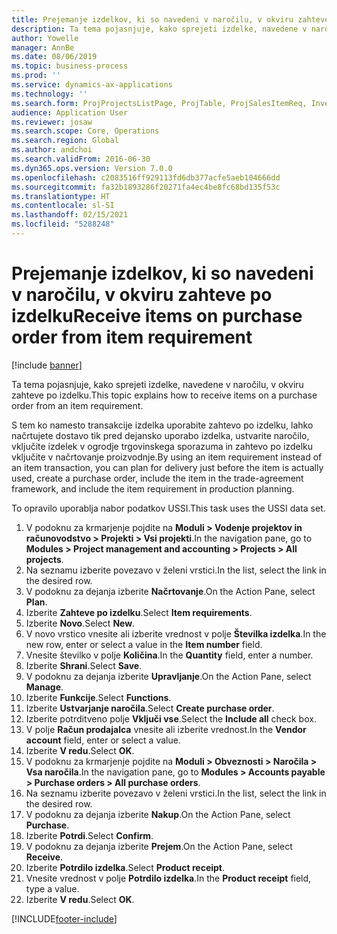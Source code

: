 ```yaml
---
title: Prejemanje izdelkov, ki so navedeni v naročilu, v okviru zahteve po izdelku
description: Ta tema pojasnjuje, kako sprejeti izdelke, navedene v naročilu, v okviru zahteve po izdelku.
author: Yowelle
manager: AnnBe
ms.date: 08/06/2019
ms.topic: business-process
ms.prod: ''
ms.service: dynamics-ax-applications
ms.technology: ''
ms.search.form: ProjProjectsListPage, ProjTable, ProjSalesItemReq, InventItemIdLookupSimple, PurchCreateFromSalesOrder, VendAccountItemLookup, PurchTable, PurchEditLines
audience: Application User
ms.reviewer: josaw
ms.search.scope: Core, Operations
ms.search.region: Global
ms.author: andchoi
ms.search.validFrom: 2016-06-30
ms.dyn365.ops.version: Version 7.0.0
ms.openlocfilehash: c2083516ff929113fd6db377acfe5aeb104666dd
ms.sourcegitcommit: fa32b1893286f20271fa4ec4be8fc68bd135f53c
ms.translationtype: HT
ms.contentlocale: sl-SI
ms.lasthandoff: 02/15/2021
ms.locfileid: "5288248"
---
```

# <a name="receive-items-on-purchase-order-from-item-requirement"></a><span data-ttu-id="8ecf9-103">Prejemanje izdelkov, ki so navedeni v naročilu, v okviru zahteve po izdelku</span><span class="sxs-lookup"><span data-stu-id="8ecf9-103">Receive items on purchase order from item requirement</span></span>

[!include [banner](../../includes/banner.md)]

<span data-ttu-id="8ecf9-104">Ta tema pojasnjuje, kako sprejeti izdelke, navedene v naročilu, v okviru zahteve po izdelku.</span><span class="sxs-lookup"><span data-stu-id="8ecf9-104">This topic explains how to receive items on a purchase order from an item requirement.</span></span>

<span data-ttu-id="8ecf9-105">S tem ko namesto transakcije izdelka uporabite zahtevo po izdelku, lahko načrtujete dostavo tik pred dejansko uporabo izdelka, ustvarite naročilo, vključite izdelek v ogrodje trgovinskega sporazuma in zahtevo po izdelku vključite v načrtovanje proizvodnje.</span><span class="sxs-lookup"><span data-stu-id="8ecf9-105">By using an item requirement instead of an item transaction, you can plan for delivery just before the item is actually used, create a purchase order, include the item in the trade-agreement framework, and include the item requirement in production planning.</span></span> 

<span data-ttu-id="8ecf9-106">To opravilo uporablja nabor podatkov USSI.</span><span class="sxs-lookup"><span data-stu-id="8ecf9-106">This task uses the USSI data set.</span></span>

1. <span data-ttu-id="8ecf9-107">V podoknu za krmarjenje pojdite na **Moduli > Vodenje projektov in računovodstvo > Projekti > Vsi projekti**.</span><span class="sxs-lookup"><span data-stu-id="8ecf9-107">In the navigation pane, go to **Modules > Project management and accounting > Projects > All projects**.</span></span>
2. <span data-ttu-id="8ecf9-108">Na seznamu izberite povezavo v želeni vrstici.</span><span class="sxs-lookup"><span data-stu-id="8ecf9-108">In the list, select the link in the desired row.</span></span>
3. <span data-ttu-id="8ecf9-109">V podoknu za dejanja izberite **Načrtovanje**.</span><span class="sxs-lookup"><span data-stu-id="8ecf9-109">On the Action Pane, select **Plan**.</span></span>
4. <span data-ttu-id="8ecf9-110">Izberite **Zahteve po izdelku**.</span><span class="sxs-lookup"><span data-stu-id="8ecf9-110">Select **Item requirements**.</span></span>
5. <span data-ttu-id="8ecf9-111">Izberite **Novo**.</span><span class="sxs-lookup"><span data-stu-id="8ecf9-111">Select **New**.</span></span>
6. <span data-ttu-id="8ecf9-112">V novo vrstico vnesite ali izberite vrednost v polje **Številka izdelka**.</span><span class="sxs-lookup"><span data-stu-id="8ecf9-112">In the new row, enter or select a value in the **Item number** field.</span></span>
7. <span data-ttu-id="8ecf9-113">Vnesite številko v polje **Količina**.</span><span class="sxs-lookup"><span data-stu-id="8ecf9-113">In the **Quantity** field, enter a number.</span></span>
8. <span data-ttu-id="8ecf9-114">Izberite **Shrani**.</span><span class="sxs-lookup"><span data-stu-id="8ecf9-114">Select **Save**.</span></span>
9. <span data-ttu-id="8ecf9-115">V podoknu za dejanja izberite **Upravljanje**.</span><span class="sxs-lookup"><span data-stu-id="8ecf9-115">On the Action Pane, select **Manage**.</span></span>
10. <span data-ttu-id="8ecf9-116">Izberite **Funkcije**.</span><span class="sxs-lookup"><span data-stu-id="8ecf9-116">Select **Functions**.</span></span>
11. <span data-ttu-id="8ecf9-117">Izberite **Ustvarjanje naročila**.</span><span class="sxs-lookup"><span data-stu-id="8ecf9-117">Select **Create purchase order**.</span></span>
12. <span data-ttu-id="8ecf9-118">Izberite potrditveno polje **Vključi vse**.</span><span class="sxs-lookup"><span data-stu-id="8ecf9-118">Select the **Include all** check box.</span></span>
13. <span data-ttu-id="8ecf9-119">V polje **Račun prodajalca** vnesite ali izberite vrednost.</span><span class="sxs-lookup"><span data-stu-id="8ecf9-119">In the **Vendor account** field, enter or select a value.</span></span>
14. <span data-ttu-id="8ecf9-120">Izberite **V redu**.</span><span class="sxs-lookup"><span data-stu-id="8ecf9-120">Select **OK**.</span></span>
15. <span data-ttu-id="8ecf9-121">V podoknu za krmarjenje pojdite na **Moduli > Obveznosti > Naročila > Vsa naročila**.</span><span class="sxs-lookup"><span data-stu-id="8ecf9-121">In the navigation pane, go to **Modules > Accounts payable > Purchase orders > All purchase orders**.</span></span>
16. <span data-ttu-id="8ecf9-122">Na seznamu izberite povezavo v želeni vrstici.</span><span class="sxs-lookup"><span data-stu-id="8ecf9-122">In the list, select the link in the desired row.</span></span>
17. <span data-ttu-id="8ecf9-123">V podoknu za dejanja izberite **Nakup**.</span><span class="sxs-lookup"><span data-stu-id="8ecf9-123">On the Action Pane, select **Purchase**.</span></span>
18. <span data-ttu-id="8ecf9-124">Izberite **Potrdi**.</span><span class="sxs-lookup"><span data-stu-id="8ecf9-124">Select **Confirm**.</span></span>
19. <span data-ttu-id="8ecf9-125">V podoknu za dejanja izberite **Prejem**.</span><span class="sxs-lookup"><span data-stu-id="8ecf9-125">On the Action Pane, select **Receive**.</span></span>
20. <span data-ttu-id="8ecf9-126">Izberite **Potrdilo izdelka**.</span><span class="sxs-lookup"><span data-stu-id="8ecf9-126">Select **Product receipt**.</span></span>
21. <span data-ttu-id="8ecf9-127">Vnesite vrednost v polje **Potrdilo izdelka**.</span><span class="sxs-lookup"><span data-stu-id="8ecf9-127">In the **Product receipt** field, type a value.</span></span>
22. <span data-ttu-id="8ecf9-128">Izberite **V redu**.</span><span class="sxs-lookup"><span data-stu-id="8ecf9-128">Select **OK**.</span></span>



[!INCLUDE[footer-include](../../includes/footer-banner.md)]